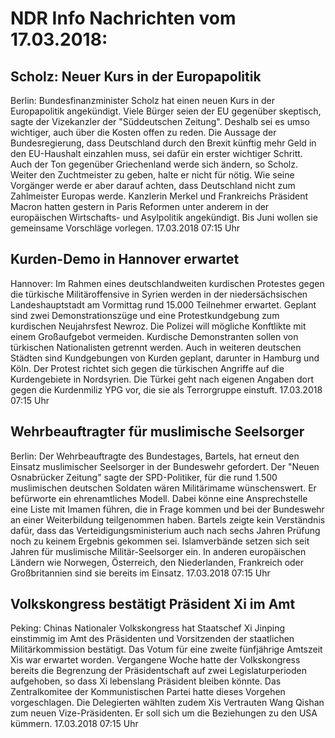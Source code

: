 # NDR Info Nachrichten vom 17.03.2018:


## Scholz: Neuer Kurs in der Europapolitik
Berlin: Bundesfinanzminister Scholz hat einen neuen Kurs in der Europapolitik angekündigt. Viele Bürger seien der EU gegenüber skeptisch, sagte der Vizekanzler der "Süddeutschen Zeitung". Deshalb sei es umso wichtiger, auch über die Kosten offen zu reden. Die Aussage der Bundesregierung, dass Deutschland durch den Brexit künftig mehr Geld in den EU-Haushalt einzahlen muss, sei dafür ein erster wichtiger Schritt. Auch der Ton gegenüber Griechenland werde sich ändern, so Scholz. Weiter den Zuchtmeister zu geben, halte er nicht für nötig. Wie seine Vorgänger werde er aber darauf achten, dass Deutschland nicht zum Zahlmeister Europas werde. Kanzlerin Merkel und Frankreichs Präsident Macron hatten gestern in Paris Reformen unter anderem in der europäischen Wirtschafts- und Asylpolitik angekündigt. Bis Juni wollen sie gemeinsame Vorschläge vorlegen. 17.03.2018 07:15 Uhr 

## Kurden-Demo in Hannover erwartet
Hannover: Im Rahmen eines deutschlandweiten kurdischen Protestes gegen die türkische Militäroffensive in Syrien werden in der niedersächsischen Landeshauptstadt am Vormittag rund 15.000 Teilnehmer erwartet. Geplant sind zwei Demonstrationszüge und eine Protestkundgebung zum kurdischen Neujahrsfest Newroz. Die Polizei will mögliche Konftlikte mit einem Großaufgebot vermeiden. Kurdische Demonstranten sollen von türkischen Nationalisten getrennt werden. Auch in weiteren deutschen Städten sind Kundgebungen von Kurden geplant, darunter in Hamburg und Köln. Der Protest richtet sich gegen die türkischen Angriffe auf die Kurdengebiete in Nordsyrien. Die Türkei geht nach eigenen Angaben dort gegen die Kurdenmiliz YPG vor, die sie als Terrorgruppe einstuft. 17.03.2018 07:15 Uhr 

## Wehrbeauftragter für muslimische Seelsorger
Berlin: Der Wehrbeauftragte des Bundestages, Bartels, hat erneut den Einsatz muslimischer Seelsorger in der Bundeswehr gefordert. Der "Neuen Osnabrücker Zeitung" sagte der SPD-Politiker, für die rund 1.500 muslimischen deutschen Soldaten wären Militärimame wünschenswert. Er befürworte ein ehrenamtliches Modell. Dabei könne eine Ansprechstelle eine Liste mit Imamen führen, die in Frage kommen und bei der Bundeswehr an einer Weiterbildung teilgenommen haben. Bartels zeigte kein Verständnis dafür, dass das Verteidigungsministerium auch nach sechs Jahren Prüfung noch zu keinem Ergebnis gekommen sei. Islamverbände setzen sich seit Jahren für muslimische Militär-Seelsorger ein. In anderen europäischen Ländern wie Norwegen, Österreich, den Niederlanden, Frankreich oder Großbritannien sind sie bereits im Einsatz. 17.03.2018 07:15 Uhr 

## Volkskongress bestätigt Präsident Xi im Amt
Peking:					 Chinas Nationaler Volkskongress hat Staatschef Xi Jinping einstimmig im Amt des Präsidenten und Vorsitzenden der staatlichen Militärkommission bestätigt. Das Votum für eine zweite fünfjährige Amtszeit Xis war erwartet worden. Vergangene Woche hatte der Volkskongress bereits die Begrenzung der Präsidentschaft auf zwei Legislaturperioden aufgehoben, so dass Xi lebenslang Präsident bleiben könnte. Das Zentralkomitee der Kommunistischen Partei hatte dieses Vorgehen vorgeschlagen. Die Delegierten wählten zudem Xis Vertrauten Wang Qishan zum neuen Vize-Präsidenten. Er soll sich um die Beziehungen zu den USA kümmern. 17.03.2018 07:15 Uhr 
